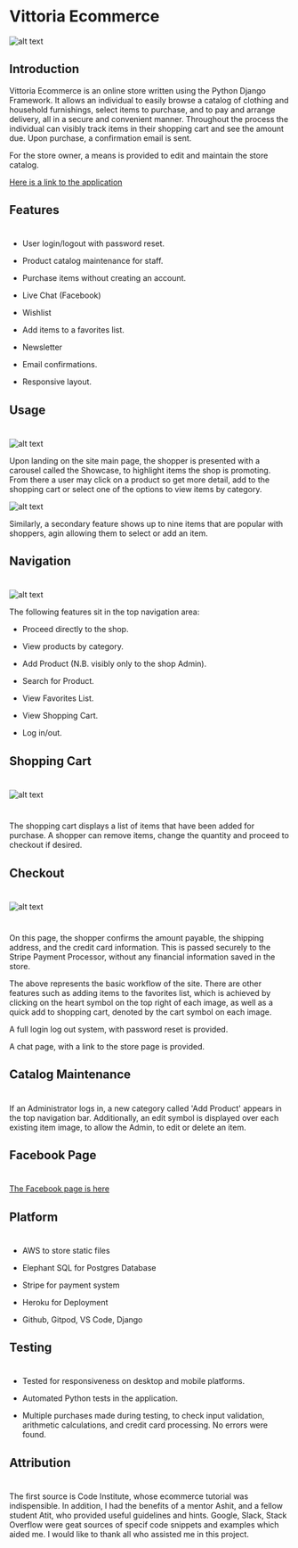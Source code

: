# Vittoria Ecommerce
![alt text](docs/pp5_readme-splash.png "Vittoria App mockup")

## Introduction

Vittoria Ecommerce is an online store written using the Python Django Framework. It allows an individual to easily browse a catalog of clothing and household furnishings, select items to purchase, and to pay and arrange delivery, all in a secure and convenient manner. Throughout the process the individual can visibly track items in their shopping cart and see the amount due. Upon purchase, a confirmation email is sent.

For the store owner, a means is provided to edit and maintain the store catalog.

[Here is a link to the application](https://tf-vittoria.herokuapp.com/)

## Features
#

- User login/logout with password reset.

- Product catalog maintenance for staff.

- Purchase items without creating an account.

- Live Chat (Facebook)

- Wishlist

- Add items to a favorites list.

- Newsletter

- Email confirmations.

- Responsive layout.

## Usage
#

![alt text](docs/showcase.png "Vittoria Showcase")

Upon landing on the site main page, the shopper is presented with a carousel called the Showcase, to highlight items the shop is promoting. From there a user may click on a product so get more detail, add to the shopping cart or select one of the options to view items by category.

![alt text](docs/popular.png "Vittoria Popular Items")

Similarly, a secondary feature shows up to nine items that are popular with shoppers, agin allowing them to select or add an item.

## Navigation
#

![alt text](docs/topnav.png "Vittoria Nav Bar")

The following features sit in the top navigation area: 

- Proceed directly to the shop. 

- View products by category. 

- Add Product (N.B. visibly only to the shop Admin).

- Search for Product.

- View Favorites List.

- View Shopping Cart.

- Log in/out.

## Shopping Cart
#
![alt text](docs/cart.png "Vittoria Shopping Cart")
#
The shopping cart displays a list of items that have been added for purchase. A shopper can remove items, change the quantity and proceed to checkout if desired.

## Checkout
#
![alt text](docs/checkout.png "Vittoria Checkout")
#
On this page, the shopper confirms the amount payable, the shipping address, and the credit card information. This is passed securely to the Stripe Payment Processor, without any financial information saved in the store.


The above represents the basic workflow of the site. There are other features such as adding items to the favorites list, which is achieved by clicking on the heart symbol on the top right of each image, as well as a quick add to shopping cart, denoted by the cart symbol on each image.

A full login log out system, with password reset is provided.

A chat page, with a link to the store page is provided.


## Catalog Maintenance
#
If an Administrator logs in, a new category called 'Add Product' appears in the top navigation bar.
Additionally, an edit symbol is displayed over each existing item image, to allow the Admin, to edit or delete an item.

## Facebook Page
#
[The Facebook page is here ](https://facebook.com/tf-vittoria)

## Platform
#

- AWS to store static files

- Elephant SQL for Postgres Database

- Stripe for payment system

- Heroku for Deployment

- Github, Gitpod, VS Code, Django

## Testing
#

- Tested for responsiveness on desktop and mobile platforms.

- Automated Python tests in the application.

- Multiple purchases made during testing, to check input validation, arithmetic calculations, and credit card processing. No errors were found.

## Attribution
#

The first source is Code Institute, whose ecommerce tutorial was indispensible.
In addition, I had the benefits of a mentor Ashit, and a fellow student Atit, who provided useful guidelines and hints.
Google, Slack, Stack Overflow were geat sources of specif code snippets and examples which aided me.
I would like to thank all who assisted me in this project.

